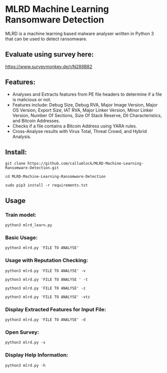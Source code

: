 # MLRD Machine Learning Ransomware Detection
MLRD is a machine learning based malware analyser written in Python 3 that can be used to detect ransomware.

## Evaluate using survey here:
https://www.surveymonkey.de/r/N289B82

## Features:
* Analyses and Extracts features from PE file headers to determine if a file is malicious or not.
* Features include: Debug Size, Debug RVA, Major Image Version, Major OS Version, Export Size, IAT RVA, Major Linker Version, Minor Linker Version, Number Of Sections, Size Of Stack Reserve, Dll Characteristics, and Bitcoin Addresses.
* Checks if a file contains a Bitcoin Address using YARA rules.
* Cross-Analyse results with Virus Total, Threat Crowd, and Hybrid Analysis.

## Install:
```
git clone https://github.com/callumlock/MLRD-Machine-Learning-Ransomware-Detection.git

cd MLRD-Machine-Learning-Ransomware-Detection

sudo pip3 install -r requirements.txt
```
## Usage

### Train model:
```
python3 mlrd_learn.py
```

### Basic Usage:
```
python3 mlrd.py 'FILE TO ANALYSE'
```
### Usage with Reputation Checking:
```
python3 mlrd.py 'FILE TO ANALYSE' -v

python3 mlrd.py 'FILE TO ANALYSE ' -t

python3 mlrd.py 'FILE TO ANALYSE' -z

python3 mlrd.py 'FILE TO ANALYSE' -vtz
```
### Display Extracted Features for Input File:
```
python3 mlrd.py 'FILE TO ANALYSE' -d
```
### Open Survey:
```
python3 mlrd.py -s
```
### Display Help Information:
```
python3 mlrd.py -h
```